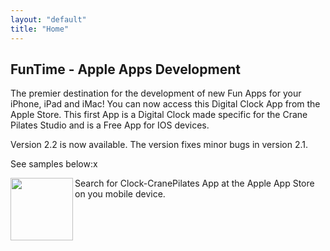 ```yaml
---
layout: "default"
title: "Home"
---
```


## FunTime - Apple Apps Development


The premier destination for the development of new Fun Apps for your iPhone, iPad and iMac!  You can now access this Digital Clock App from the Apple Store.  This first App is a Digital Clock made specific for the Crane Pilates Studio and is a Free App for IOS devices.  

Version 2.2 is now available.  The version fixes minor bugs in version 2.1.

See samples below:x

<img align="left" width="100" height="100" src="{{ site.baseurl }}/assets/images/Simulator-iPad-Pro-11-inch-1536x1151.png"> 

Search for Clock-CranePilates App at the Apple App Store on you mobile device.